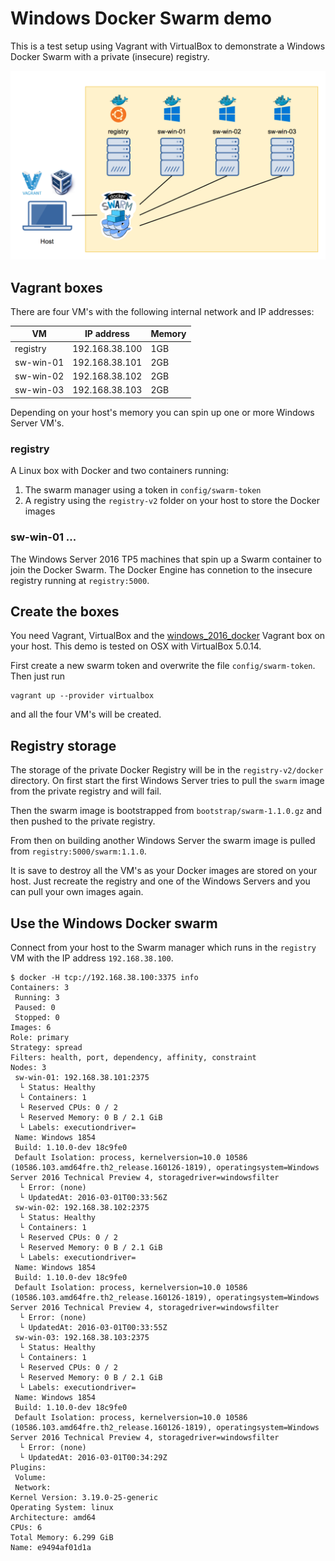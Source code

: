 # Windows Docker Swarm demo

This is a test setup using Vagrant with VirtualBox to demonstrate a Windows Docker Swarm with a private (insecure) registry.

![Windows Docker Swarm demo](images/windows_swarm_demo.png)

## Vagrant boxes

There are four VM's with the following internal network and IP addresses:

| VM        | IP address     | Memory |
|-----------|----------------|--------|
| registry  | 192.168.38.100 | 1GB    |
| sw-win-01 | 192.168.38.101 | 2GB    |
| sw-win-02 | 192.168.38.102 | 2GB    |
| sw-win-03 | 192.168.38.103 | 2GB    |

Depending on your host's memory you can spin up one or more Windows Server VM's.

### registry

A Linux box with Docker and two containers running:

1. The swarm manager using a token in `config/swarm-token`
2. A registry using the `registry-v2` folder on your host to store the Docker images

### sw-win-01 ...

The Windows Server 2016 TP5 machines that spin up a Swarm container to join the Docker Swarm.
The Docker Engine has connetion to the insecure registry running at `registry:5000`.

## Create the boxes

You need Vagrant, VirtualBox and the [windows_2016_docker](https://github.com/StefanScherer/packer-windows) Vagrant box on your host.
This demo is tested on OSX with VirtualBox 5.0.14.

First create a new swarm token and overwrite the file `config/swarm-token`.
Then just run

```
vagrant up --provider virtualbox
```

and all the four VM's will be created.

## Registry storage

The storage of the private Docker Registry will be in the `registry-v2/docker` directory. On first start the first Windows Server tries to pull the `swarm` image from the private registry and will fail.

Then the swarm image is bootstrapped from `bootstrap/swarm-1.1.0.gz` and then pushed to the private registry.

From then on building another Windows Server the swarm image is pulled from `registry:5000/swarm:1.1.0`.

It is save to destroy all the VM's as your Docker images are stored on your host.
Just recreate the registry and one of the Windows Servers and you can pull your own images again.

## Use the Windows Docker swarm

Connect from your host to the Swarm manager which runs in the `registry` VM with the IP address `192.168.38.100`.

```
$ docker -H tcp://192.168.38.100:3375 info
Containers: 3
 Running: 3
 Paused: 0
 Stopped: 0
Images: 6
Role: primary
Strategy: spread
Filters: health, port, dependency, affinity, constraint
Nodes: 3
 sw-win-01: 192.168.38.101:2375
  └ Status: Healthy
  └ Containers: 1
  └ Reserved CPUs: 0 / 2
  └ Reserved Memory: 0 B / 2.1 GiB
  └ Labels: executiondriver=
 Name: Windows 1854
 Build: 1.10.0-dev 18c9fe0
 Default Isolation: process, kernelversion=10.0 10586 (10586.103.amd64fre.th2_release.160126-1819), operatingsystem=Windows Server 2016 Technical Preview 4, storagedriver=windowsfilter
  └ Error: (none)
  └ UpdatedAt: 2016-03-01T00:33:56Z
 sw-win-02: 192.168.38.102:2375
  └ Status: Healthy
  └ Containers: 1
  └ Reserved CPUs: 0 / 2
  └ Reserved Memory: 0 B / 2.1 GiB
  └ Labels: executiondriver=
 Name: Windows 1854
 Build: 1.10.0-dev 18c9fe0
 Default Isolation: process, kernelversion=10.0 10586 (10586.103.amd64fre.th2_release.160126-1819), operatingsystem=Windows Server 2016 Technical Preview 4, storagedriver=windowsfilter
  └ Error: (none)
  └ UpdatedAt: 2016-03-01T00:33:55Z
 sw-win-03: 192.168.38.103:2375
  └ Status: Healthy
  └ Containers: 1
  └ Reserved CPUs: 0 / 2
  └ Reserved Memory: 0 B / 2.1 GiB
  └ Labels: executiondriver=
 Name: Windows 1854
 Build: 1.10.0-dev 18c9fe0
 Default Isolation: process, kernelversion=10.0 10586 (10586.103.amd64fre.th2_release.160126-1819), operatingsystem=Windows Server 2016 Technical Preview 4, storagedriver=windowsfilter
  └ Error: (none)
  └ UpdatedAt: 2016-03-01T00:34:29Z
Plugins:
 Volume:
 Network:
Kernel Version: 3.19.0-25-generic
Operating System: linux
Architecture: amd64
CPUs: 6
Total Memory: 6.299 GiB
Name: e9494af01d1a
```
